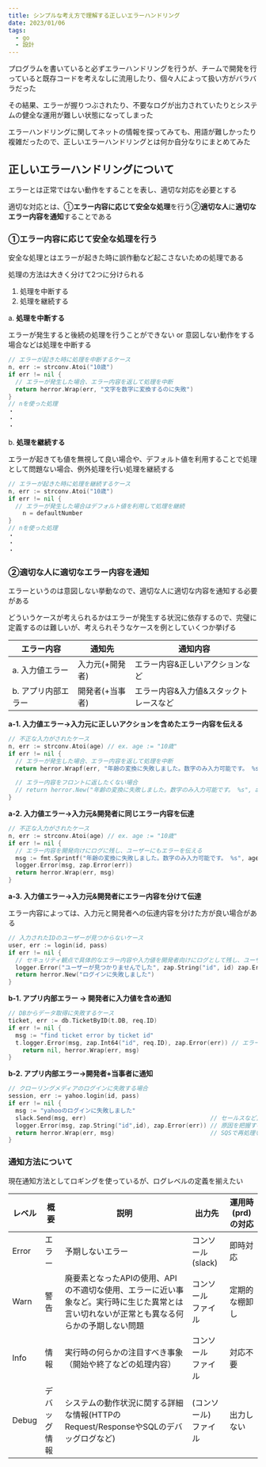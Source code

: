 ```yaml
---
title: シンプルな考え方で理解する正しいエラーハンドリング
date: 2023/01/06
tags:
  - go
  - 設計
---
```


プログラムを書いていると必ずエラーハンドリングを行うが、チームで開発を行っていると既存コードを考えなしに流用したり、個々人によって扱い方がバラバラだった

その結果、エラーが握りつぶされたり、不要なログが出力されていたりとシステムの健全な運用が難しい状態になってしまった

エラーハンドリングに関してネットの情報を探ってみても、用語が難しかったり複雑だったので、正しいエラーハンドリングとは何か自分なりにまとめてみた

## 正しいエラーハンドリングについて

エラーとは正常ではない動作をすることを表し、適切な対応を必要とする

適切な対応とは、①**エラー内容に応じて安全な処理**を行う②**適切な人**に**適切なエラー内容を通知**することである

### ①**エラー内容に応じて安全な処理を行う**

安全な処理とはエラーが起きた時に誤作動など起こさないための処理である

処理の方法は大きく分けて2つに分けられる

1. 処理を中断する
2. 処理を継続する

a. **処理を中断する**

エラーが発生すると後続の処理を行うことができない or 意図しない動作をする場合などは処理を中断する

```go
// エラーが起きた時に処理を中断するケース
n, err := strconv.Atoi("10歳")
if err != nil {
  // エラーが発生した場合、エラー内容を返して処理を中断
  return herror.Wrap(err, "文字を数字に変換するのに失敗")
}
// nを使った処理
・
・
・
```

b. **処理を継続する**

エラーが起きても値を無視して良い場合や、デフォルト値を利用することで処理として問題ない場合、例外処理を行い処理を継続する

```go
// エラーが起きた時に処理を継続するケース
n, err := strconv.Atoi("10歳")
if err != nil {
  // エラーが発生した場合はデフォルト値を利用して処理を継続
	n = defaultNumber
}
// nを使った処理
・
・
・
```

### ②適切な人に適切なエラー内容を通知

エラーというのは意図しない挙動なので、適切な人に適切な内容を通知する必要がある

どういうケースが考えられるかはエラーが発生する状況に依存するので、完璧に定義するのは難しいが、考えられそうなケースを例としていくつか挙げる

| エラー内容          | 通知先          | 通知内容                               |
| ------------------- | --------------- | -------------------------------------- |
| a. 入力値エラー     | 入力元(+開発者) | エラー内容&正しいアクションなど        |
| b. アプリ内部エラー | 開発者(+当事者) | エラー内容&入力値&スタックトレースなど |

**a-1. 入力値エラー→入力元に正しいアクションを含めたエラー内容を伝える**

```go
// 不正な入力がされたケース
n, err := strconv.Atoi(age) // ex. age := "10歳"
if err != nil {
  // エラーが発生した場合、エラー内容を返して処理を中断
  return herror.Wrapf(err, "年齢の変換に失敗しました。数字のみ入力可能です。 %s", age)

  // エラー内容をフロントに返したくない場合
  // return herror.New("年齢の変換に失敗しました。数字のみ入力可能です。 %s", age)
}
```

**a-2. 入力値エラー→入力元&開発者に同じエラー内容を伝達**

```go
// 不正な入力がされたケース
n, err := strconv.Atoi(age) // ex. age := "10歳"
if err != nil {
  // エラー内容を開発向けにログに残し、ユーザーにもエラーを伝える
  msg := fmt.Sprintf("年齢の変換に失敗しました。数字のみ入力可能です。 %s", age)
  logger.Error(msg, zap.Error(err))
  return herror.Wrap(err, msg)
}
```

**a-3. 入力値エラー→入力元&開発者にエラー内容を分けて伝達**

エラー内容によっては、入力元と開発者への伝達内容を分けた方が良い場合がある

```go
// 入力されたIDのユーザーが見つからないケース
user, err := login(id, pass)
if err != nil {
  // セキュリティ観点で具体的なエラー内容や入力値を開発者向けにログとして残し、ユーザーにはエラーのみ伝える
  logger.Error("ユーザーが見つかりませんでした", zap.String("id", id) zap.Error(err))
  return herror.New("ログインに失敗しました")
}
```

**b-1. アプリ内部エラー → 開発者に入力値を含め通知**

```go
// DBからデータ取得に失敗するケース
ticket, err := db.TicketByID(t.DB, req.ID)
if err != nil {
  msg := "find ticket error by ticket id"
  t.logger.Error(msg, zap.Int64("id", req.ID), zap.Error(err)) // エラー内容と入力パラメータを通知
	return nil, herror.Wrap(err, msg)
}
```

**b-2. アプリ内部エラー→開発者+当事者に通知**

```go
// クローリングメディアのログインに失敗する場合
session, err := yahoo.login(id, pass)
if err != nil {
  msg := "yahooのログインに失敗しました"
  slack.Send(msg, err)                                   // セールスなど正しいID・PWを知ってる人に再入力を促す
  logger.Error(msg, zap.String("id",id), zap.Error(err)) // 原因を把握するために詳細な状況をログとして残す
  return herror.Wrap(err, msg)                           // SQSで再処理を可能にするためエラーを返す
}
```

### 通知方法について

現在通知方法としてロギングを使っているが、ログレベルの定義を揃えたい

| レベル | 概要         | 説明                                                                                                                                       | 出力先                    | 運用時(prd)の対応 |
| ------ | ------------ | ------------------------------------------------------------------------------------------------------------------------------------------ | ------------------------- | ----------------- |
| Error  | エラー       | 予期しないエラー                                                                                                                           | コンソール(slack)         | 即時対応          |
| Warn   | 警告         | 廃要素となったAPIの使用、APIの不適切な使用、エラーに近い事象など。実行時に生じた異常とは言い切れないが正常とも異なる何らかの予期しない問題 | コンソール<br/>ファイル   | 定期的な棚卸し    |
| Info   | 情報         | 実行時の何らかの注目すべき事象（開始や終了などの処理内容）                                                                                 | コンソール<br/>ファイル   | 対応不要          |
| Debug  | デバッグ情報 | システムの動作状況に関する詳細な情報(HTTPのRequest/ResponseやSQLのデバッグログなど)                                                        | (コンソール)<br/>ファイル | 出力しない        |

<embed-link src=https://qiita.com/nanasess/items/350e59b29cceb2f122b3><embed-link>
